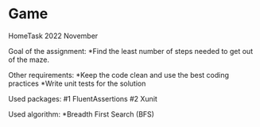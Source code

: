 # Game
HomeTask 2022 November

Goal of the assignment:
  *Find the least number of steps needed to get out of the maze.

Other requirements:
  *Keep the code clean and use the best coding practices
  *Write unit tests for the solution

Used packages:
  #1 FluentAssertions
  #2 Xunit
  
Used algorithm:
  *Breadth First Search (BFS)
